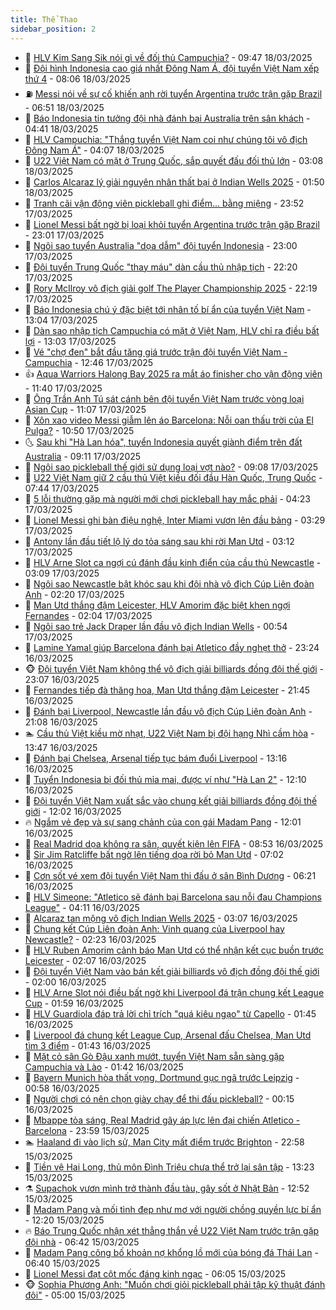 ```yaml
---
title: Thể Thao
sidebar_position: 2
---
```


<!-- dantri-the-thao:START -->
- 🎡 [HLV Kim Sang Sik nói gì về đối thủ Campuchia?](https://dantri.com.vn/the-thao/hlv-kim-sang-sik-noi-gi-ve-doi-thu-campuchia-20250318164751569.htm) - 09:47 18/03/2025
- 💯 [Đội hình Indonesia cao giá nhất Đông Nam Á, đội tuyển Việt Nam xếp thứ 4](https://dantri.com.vn/the-thao/doi-hinh-indonesia-cao-gia-nhat-dong-nam-a-doi-tuyen-viet-nam-xep-thu-4-20250318132311347.htm) - 08:06 18/03/2025
- ⛽️ [Messi nói về sự cố khiến anh rời tuyển Argentina trước trận gặp Brazil](https://dantri.com.vn/the-thao/messi-noi-ve-su-co-khien-anh-roi-tuyen-argentina-truoc-tran-gap-brazil-20250318124915831.htm) - 06:51 18/03/2025
- 💃 [Báo Indonesia tin tưởng đội nhà đánh bại Australia trên sân khách](https://dantri.com.vn/the-thao/bao-indonesia-tin-tuong-doi-nha-danh-bai-australia-tren-san-khach-20250318110204617.htm) - 04:41 18/03/2025
- 🌈 [HLV Campuchia: &quot;Thắng tuyển Việt Nam coi như chúng tôi vô địch Đông Nam Á&quot;](https://dantri.com.vn/the-thao/hlv-campuchia-thang-tuyen-viet-nam-coi-nhu-chung-toi-vo-dich-dong-nam-a-20250318105824571.htm) - 04:07 18/03/2025
- 🦅 [U22 Việt Nam có mặt ở Trung Quốc, sắp quyết đấu đối thủ lớn](https://dantri.com.vn/the-thao/u22-viet-nam-co-mat-o-trung-quoc-sap-quyet-dau-doi-thu-lon-20250318100727750.htm) - 03:08 18/03/2025
- 🌝 [Carlos Alcaraz lý giải nguyên nhân thất bại ở Indian Wells 2025](https://dantri.com.vn/the-thao/carlos-alcaraz-ly-giai-nguyen-nhan-that-bai-o-indian-wells-2025-20250318083932783.htm) - 01:50 18/03/2025
- 🚀 [Tranh cãi vận động viên pickleball ghi điểm... bằng miệng](https://dantri.com.vn/the-thao/tranh-cai-van-dong-vien-pickleball-ghi-diem-bang-mieng-20250318030005701.htm) - 23:52 17/03/2025
- 🎉 [Lionel Messi bất ngờ bị loại khỏi tuyển Argentina trước trận gặp Brazil](https://dantri.com.vn/the-thao/lionel-messi-bat-ngo-bi-loai-khoi-tuyen-argentina-truoc-tran-gap-brazil-20250317230108219.htm) - 23:01 17/03/2025
- 📝 [Ngôi sao tuyển Australia &quot;dọa dẫm&quot; đội tuyển Indonesia](https://dantri.com.vn/the-thao/ngoi-sao-tuyen-australia-doa-dam-doi-tuyen-indonesia-20250317193848254.htm) - 23:00 17/03/2025
- 🦄 [Đội tuyển Trung Quốc &quot;thay máu&quot; dàn cầu thủ nhập tịch](https://dantri.com.vn/the-thao/doi-tuyen-trung-quoc-thay-mau-dan-cau-thu-nhap-tich-20250318051807175.htm) - 22:20 17/03/2025
- 🎉 [Rory McIlroy vô địch giải golf The Player Championship 2025](https://dantri.com.vn/the-thao/rory-mcilroy-vo-dich-giai-golf-the-player-championship-2025-20250317231454486.htm) - 22:19 17/03/2025
- 💼 [Báo Indonesia chú ý đặc biệt tới nhân tố bí ẩn của tuyển Việt Nam](https://dantri.com.vn/the-thao/bao-indonesia-chu-y-dac-biet-toi-nhan-to-bi-an-cua-tuyen-viet-nam-20250317194341497.htm) - 13:04 17/03/2025
- 🤡 [Dàn sao nhập tịch Campuchia có mặt ở Việt Nam, HLV chỉ ra điều bất lợi](https://dantri.com.vn/the-thao/dan-sao-nhap-tich-campuchia-co-mat-o-viet-nam-hlv-chi-ra-dieu-bat-loi-20250317200324967.htm) - 13:03 17/03/2025
- 🦆 [Vé &quot;chợ đen&quot; bắt đầu tăng giá trước trận đội tuyển Việt Nam - Campuchia](https://dantri.com.vn/the-thao/ve-cho-den-bat-dau-tang-gia-truoc-tran-doi-tuyen-viet-nam-campuchia-20250317182454116.htm) - 12:46 17/03/2025
- 👍 [Aqua Warriors Halong Bay 2025 ra mắt áo finisher cho vận động viên](https://dantri.com.vn/the-thao/aqua-warriors-halong-bay-2025-ra-mat-ao-finisher-cho-van-dong-vien-20250317174935093.htm) - 11:40 17/03/2025
- 💼 [Ông Trần Anh Tú sát cánh bên đội tuyển Việt Nam trước vòng loại Asian Cup](https://dantri.com.vn/the-thao/ong-tran-anh-tu-sat-canh-ben-doi-tuyen-viet-nam-truoc-vong-loai-asian-cup-20250317175849004.htm) - 11:07 17/03/2025
- 🦒 [Xôn xao video Messi giẫm lên áo Barcelona: Nỗi oan thấu trời của El Pulga?](https://dantri.com.vn/the-thao/xon-xao-video-messi-giam-len-ao-barcelona-noi-oan-thau-troi-cua-el-pulga-20250317174956998.htm) - 10:50 17/03/2025
- 🌜 [Sau khi &quot;Hà Lan hóa&quot;, tuyển Indonesia quyết giành điểm trên đất Australia](https://dantri.com.vn/the-thao/sau-khi-ha-lan-hoa-tuyen-indonesia-quyet-gianh-diem-tren-dat-australia-20250317122546837.htm) - 09:11 17/03/2025
- 🦆 [Ngôi sao pickleball thế giới sử dụng loại vợt nào?](https://dantri.com.vn/the-thao/ngoi-sao-pickleball-the-gioi-su-dung-loai-vot-nao-20250317143750202.htm) - 09:08 17/03/2025
- 💪 [U22 Việt Nam giữ 2 cầu thủ Việt kiều đối đầu Hàn Quốc, Trung Quốc](https://dantri.com.vn/the-thao/u22-viet-nam-giu-2-cau-thu-viet-kieu-doi-dau-han-quoc-trung-quoc-20250317144412437.htm) - 07:44 17/03/2025
- 🧠 [5 lỗi thường gặp mà người mới chơi pickleball hay mắc phải](https://dantri.com.vn/the-thao/5-loi-thuong-gap-ma-nguoi-moi-choi-pickleball-hay-mac-phai-20250317112302621.htm) - 04:23 17/03/2025
- 🦄 [Lionel Messi ghi bàn điệu nghệ, Inter Miami vươn lên đầu bảng](https://dantri.com.vn/the-thao/lionel-messi-ghi-ban-dieu-nghe-inter-miami-vuon-len-dau-bang-20250317102801199.htm) - 03:29 17/03/2025
- 🥸 [Antony lần đầu tiết lộ lý do tỏa sáng sau khi rời Man Utd](https://dantri.com.vn/the-thao/antony-lan-dau-tiet-lo-ly-do-toa-sang-sau-khi-roi-man-utd-20250317092035911.htm) - 03:12 17/03/2025
- 🤠 [HLV Arne Slot ca ngợi cú đánh đầu kinh điển của cầu thủ Newcastle](https://dantri.com.vn/the-thao/hlv-arne-slot-ca-ngoi-cu-danh-dau-kinh-dien-cua-cau-thu-newcastle-20250317095715364.htm) - 03:09 17/03/2025
- 👺 [Ngôi sao Newcastle bật khóc sau khi đội nhà vô địch Cúp Liên đoàn Anh](https://dantri.com.vn/the-thao/ngoi-sao-newcastle-bat-khoc-sau-khi-doi-nha-vo-dich-cup-lien-doan-anh-20250317082004010.htm) - 02:20 17/03/2025
- 📝 [Man Utd thắng đậm Leicester, HLV Amorim đặc biệt khen ngợi Fernandes](https://dantri.com.vn/the-thao/man-utd-thang-dam-leicester-hlv-amorim-dac-biet-khen-ngoi-fernandes-20250317075006647.htm) - 02:04 17/03/2025
- 🦆 [Ngôi sao trẻ Jack Draper lần đầu vô địch Indian Wells](https://dantri.com.vn/the-thao/ngoi-sao-tre-jack-draper-lan-dau-vo-dich-indian-wells-20250317075423863.htm) - 00:54 17/03/2025
- 🥳 [Lamine Yamal giúp Barcelona đánh bại Atletico đầy nghẹt thở](https://dantri.com.vn/the-thao/lamine-yamal-giup-barcelona-danh-bai-atletico-day-nghet-tho-20250317062446703.htm) - 23:24 16/03/2025
- 🐵 [Đội tuyển Việt Nam không thể vô địch giải billiards đồng đội thế giới](https://dantri.com.vn/the-thao/doi-tuyen-viet-nam-khong-the-vo-dich-giai-billiards-dong-doi-the-gioi-20250317010705817.htm) - 23:07 16/03/2025
- 🤩 [Fernandes tiếp đà thăng hoa, Man Utd thắng đậm Leicester](https://dantri.com.vn/the-thao/fernandes-tiep-da-thang-hoa-man-utd-thang-dam-leicester-20250317044513364.htm) - 21:45 16/03/2025
- 🤠 [Đánh bại Liverpool, Newcastle lần đầu vô địch Cúp Liên đoàn Anh](https://dantri.com.vn/the-thao/danh-bai-liverpool-newcastle-lan-dau-vo-dich-cup-lien-doan-anh-20250317040825741.htm) - 21:08 16/03/2025
- 🏊 [Cầu thủ Việt kiều mờ nhạt, U22 Việt Nam bị đội hạng Nhì cầm hòa](https://dantri.com.vn/the-thao/cau-thu-viet-kieu-mo-nhat-u22-viet-nam-bi-doi-hang-nhi-cam-hoa-20250316204603589.htm) - 13:47 16/03/2025
- 🗽 [Đánh bại Chelsea, Arsenal tiếp tục bám đuổi Liverpool](https://dantri.com.vn/the-thao/danh-bai-chelsea-arsenal-tiep-tuc-bam-duoi-liverpool-20250316201621564.htm) - 13:16 16/03/2025
- 🚀 [Tuyển Indonesia bị đối thủ mỉa mai, được ví như &quot;Hà Lan 2&quot;](https://dantri.com.vn/the-thao/tuyen-indonesia-bi-doi-thu-mia-mai-duoc-vi-nhu-ha-lan-2-20250316191028354.htm) - 12:10 16/03/2025
- 🎉 [Đội tuyển Việt Nam xuất sắc vào chung kết giải billiards đồng đội thế giới](https://dantri.com.vn/the-thao/doi-tuyen-viet-nam-xuat-sac-vao-chung-ket-giai-billiards-dong-doi-the-gioi-20250316185515235.htm) - 12:02 16/03/2025
- 🔥 [Ngắm vẻ đẹp và sự sang chảnh của con gái Madam Pang](https://dantri.com.vn/the-thao/ngam-ve-dep-va-su-sang-chanh-cua-con-gai-madam-pang-20250316184119135.htm) - 12:01 16/03/2025
- 🎉 [Real Madrid dọa không ra sân, quyết kiện lên FIFA](https://dantri.com.vn/the-thao/real-madrid-doa-khong-ra-san-quyet-kien-len-fifa-20250316145314913.htm) - 08:53 16/03/2025
- 🎡 [Sir Jim Ratcliffe bất ngờ lên tiếng dọa rời bỏ Man Utd](https://dantri.com.vn/the-thao/sir-jim-ratcliffe-bat-ngo-len-tieng-doa-roi-bo-man-utd-20250316140236248.htm) - 07:02 16/03/2025
- 🐻 [Cơn sốt vé xem đội tuyển Việt Nam thi đấu ở sân Bình Dương](https://dantri.com.vn/the-thao/con-sot-ve-xem-doi-tuyen-viet-nam-thi-dau-o-san-binh-duong-20250316122609575.htm) - 06:21 16/03/2025
- 🌊 [HLV Simeone: &quot;Atletico sẽ đánh bại Barcelona sau nỗi đau Champions League&quot;](https://dantri.com.vn/the-thao/hlv-simeone-atletico-se-danh-bai-barcelona-sau-noi-dau-champions-league-20250316091529047.htm) - 04:11 16/03/2025
- 💃 [Alcaraz tan mộng vô địch Indian Wells 2025](https://dantri.com.vn/the-thao/alcaraz-tan-mong-vo-dich-indian-wells-2025-20250316100648194.htm) - 03:07 16/03/2025
- 🤔 [Chung kết Cúp Liên đoàn Anh: Vinh quang của Liverpool hay Newcastle?](https://dantri.com.vn/the-thao/chung-ket-cup-lien-doan-anh-vinh-quang-cua-liverpool-hay-newcastle-20250316092323045.htm) - 02:23 16/03/2025
- 🤭 [HLV Ruben Amorim cảnh báo Man Utd có thể nhận kết cục buồn trước Leicester](https://dantri.com.vn/the-thao/hlv-ruben-amorim-canh-bao-man-utd-co-the-nhan-ket-cuc-buon-truoc-leicester-20250316080016095.htm) - 02:07 16/03/2025
- 👹 [Đội tuyển Việt Nam vào bán kết giải billiards vô địch đồng đội thế giới](https://dantri.com.vn/the-thao/doi-tuyen-viet-nam-vao-ban-ket-giai-billiards-vo-dich-dong-doi-the-gioi-20250316100047319.htm) - 02:00 16/03/2025
- 🗽 [HLV Arne Slot nói điều bất ngờ khi Liverpool đá trận chung kết League Cup](https://dantri.com.vn/the-thao/hlv-arne-slot-noi-dieu-bat-ngo-khi-liverpool-da-tran-chung-ket-league-cup-20250316084718181.htm) - 01:59 16/03/2025
- 🥳 [HLV Guardiola đáp trả lời chỉ trích &quot;quá kiêu ngạo&quot; từ Capello](https://dantri.com.vn/the-thao/hlv-guardiola-dap-tra-loi-chi-trich-qua-kieu-ngao-tu-capello-20250316062929768.htm) - 01:45 16/03/2025
- 💃 [Liverpool đá chung kết League Cup, Arsenal đấu Chelsea, Man Utd tìm 3 điểm](https://dantri.com.vn/the-thao/liverpool-da-chung-ket-league-cup-arsenal-dau-chelsea-man-utd-tim-3-diem-20250315220411772.htm) - 01:43 16/03/2025
- 🧰 [Mặt cỏ sân Gò Đậu xanh mướt, tuyển Việt Nam sẵn sàng gặp Campuchia và Lào](https://dantri.com.vn/the-thao/mat-co-san-go-dau-xanh-muot-tuyen-viet-nam-san-sang-gap-campuchia-va-lao-20250315215444102.htm) - 01:42 16/03/2025
- 💪 [Bayern Munich hòa thất vọng, Dortmund gục ngã trước Leipzig](https://dantri.com.vn/the-thao/bayern-munich-hoa-that-vong-dortmund-guc-nga-truoc-leipzig-20250316073956743.htm) - 00:58 16/03/2025
- 🚀 [Người chơi có nên chọn giày chạy để thi đấu pickleball?](https://dantri.com.vn/the-thao/nguoi-choi-co-nen-chon-giay-chay-de-thi-dau-pickleball-20250315133450530.htm) - 00:15 16/03/2025
- 🤠 [Mbappe tỏa sáng, Real Madrid gây áp lực lên đại chiến Atletico - Barcelona](https://dantri.com.vn/the-thao/mbappe-toa-sang-real-madrid-gay-ap-luc-len-dai-chien-atletico-barcelona-20250316065729128.htm) - 23:59 15/03/2025
- 🏊 [Haaland đi vào lịch sử, Man City mất điểm trước Brighton](https://dantri.com.vn/the-thao/haaland-di-vao-lich-su-man-city-mat-diem-truoc-brighton-20250316055818644.htm) - 22:58 15/03/2025
- 🦄 [Tiền vệ Hai Long, thủ môn Đình Triệu chưa thể trở lại sân tập](https://dantri.com.vn/the-thao/tien-ve-hai-long-thu-mon-dinh-trieu-chua-the-tro-lai-san-tap-20250315192502924.htm) - 13:23 15/03/2025
- ⚗️ [Supachok vươn mình trở thành đầu tàu, gây sốt ở Nhật Bản](https://dantri.com.vn/the-thao/supachok-vuon-minh-tro-thanh-dau-tau-gay-sot-o-nhat-ban-20250315195213998.htm) - 12:52 15/03/2025
- 🥷 [Madam Pang và mối tình đẹp như mơ với người chồng quyền lực bí ẩn](https://dantri.com.vn/the-thao/madam-pang-va-moi-tinh-dep-nhu-mo-voi-nguoi-chong-quyen-luc-bi-an-20250315192044647.htm) - 12:20 15/03/2025
- 🔥 [Báo Trung Quốc nhận xét thẳng thắn về U22 Việt Nam trước trận gặp đội nhà](https://dantri.com.vn/the-thao/bao-trung-quoc-nhan-xet-thang-than-ve-u22-viet-nam-truoc-tran-gap-doi-nha-20250315133020391.htm) - 06:42 15/03/2025
- 🦅 [Madam Pang công bố khoản nợ khổng lồ mới của bóng đá Thái Lan](https://dantri.com.vn/the-thao/madam-pang-cong-bo-khoan-no-khong-lo-moi-cua-bong-da-thai-lan-20250315125809263.htm) - 06:40 15/03/2025
- 🌝 [Lionel Messi đạt cột mốc đáng kinh ngạc](https://dantri.com.vn/the-thao/lionel-messi-dat-cot-moc-dang-kinh-ngac-20250315124414834.htm) - 06:05 15/03/2025
- 🐵 [Sophia Phương Anh: &quot;Muốn chơi giỏi pickleball phải tập kỹ thuật đánh đôi&quot;](https://dantri.com.vn/the-thao/sophia-phuong-anh-muon-choi-gioi-pickleball-phai-tap-ky-thuat-danh-doi-20250314162822443.htm) - 05:00 15/03/2025<!-- dantri-the-thao:END -->
